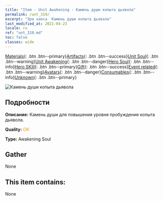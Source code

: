 ```yaml
---
title: "Item - Unit Awakening - Камень души копыта дьявола"
permalink: /unt_319/
excerpt: "Эра хаоса  Камень души копыта дьявола"
last_modified_at: 2021-04-23
locale: ru
ref: "unt_319.md"
toc: false
classes: wide
---
```

 [Materials](/ItemsRU/){: .btn .btn--primary}[Artifacts](/ItemsRU/Artifacts/){: .btn .btn--success}[Unit Soul](/ItemsRU/UnitSoul/){: .btn .btn--warning}[Unit Awakening](/ItemsRU/UnitAwakening/){: .btn .btn--danger}[Hero Soul](/ItemsRU/HeroSoul/){: .btn .btn--info}[Hero SKill](/ItemsRU/HeroSkill/){: .btn .btn--primary}[Gift](/ItemsRU/Gift/){: .btn .btn--success}[Event related](/ItemsRU/Events/){: .btn .btn--warning}[Avatars](/ItemsRU/Avatars/){: .btn .btn--danger}[Consumables](/ItemsRU/Consumables/){: .btn .btn--info}[Unknown](/ItemsRU/Unknown/){: .btn .btn--primary}

 ![Камень души копыта дьявола](/images/u/tia_mengyanshou.jpg)

## Подробности
 **Описание:** Камень души для повышения уровня пробуждения копыта дьявола.

 **Quality:** <span style="color: #FF8C00">OK</span>

 **Type:** Awakening Soul

## Gather

  None

## This item contains:

  None

